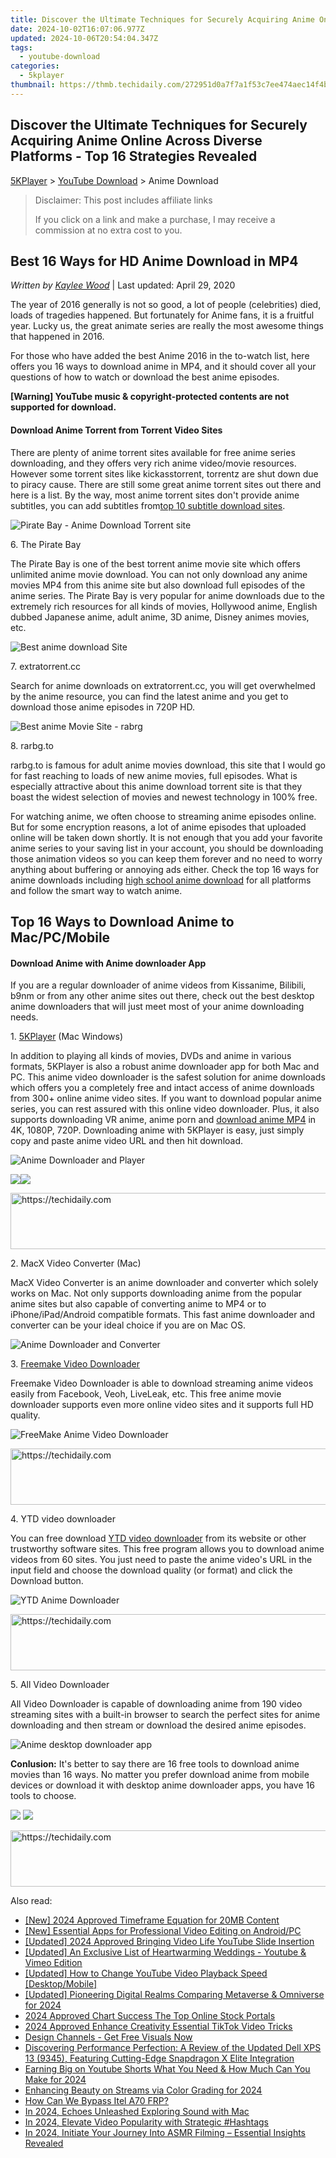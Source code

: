 ```yaml
---
title: Discover the Ultimate Techniques for Securely Acquiring Anime Online Across Diverse Platforms - Top 16 Strategies Revealed
date: 2024-10-02T16:07:06.977Z
updated: 2024-10-06T20:54:04.347Z
tags:
  - youtube-download
categories:
  - 5kplayer
thumbnail: https://thmb.techidaily.com/272951d0a7f7a1f53c7ee474aec14f4b7a67f49064e3845b52b4ea1d0a9fa3cd.png
---
```


## Discover the Ultimate Techniques for Securely Acquiring Anime Online Across Diverse Platforms - Top 16 Strategies Revealed

[5KPlayer](https://tools.techidaily.com/5kplayer/products/) \> [YouTube Download](https://tools.techidaily.com/5kplayer/youtube-download/) \> Anime Download 

>  Disclaimer: This post includes affiliate links
>
>  If you click on a link and make a purchase, I may receive a commission at no extra cost to you.
>

## Best 16 Ways for HD Anime Download in MP4

 _Written by [Kaylee Wood](https://www.quora.com/profile/Amanda-Hu-21)_ | Last updated: April 29, 2020 

The year of 2016 generally is not so good, a lot of people (celebrities) died, loads of tragedies happened. But fortunately for Anime fans, it is a fruitful year. Lucky us, the great animate series are really the most awesome things that happened in 2016\. 

For those who have added the best Anime 2016 in the to-watch list, here offers you 16 ways to download anime in MP4, and it should cover all your questions of how to watch or download the best anime episodes. 

**\[Warning\] YouTube music & copyright-protected contents are not supported for download.**

#### **Download Anime Torrent from Torrent Video Sites**

There are plenty of anime torrent sites available for free anime series downloading, and they offers very rich anime video/movie resources. However some torrent sites like kickasstorrent, torrentz are shut down due to piracy cause. There are still some great anime torrent sites out there and here is a list. By the way, most anime torrent sites don't provide anime subtitles, you can add subtitles from[top 10 subtitle download sites](https://tools.techidaily.com/5kplayer/video-music-player/).

![Pirate Bay - Anime Download Torrent site](https://www.5kplayer.com/youtube-download/img/3d-list-10.jpg) 

6\. The Pirate Bay

The Pirate Bay is one of the best torrent anime movie site which offers unlimited anime movie download. You can not only download any anime movies MP4 from this anime site but also download full episodes of the anime series. The Pirate Bay is very popular for anime downloads due to the extremely rich resources for all kinds of movies, Hollywood anime, English dubbed Japanese anime, adult anime, 3D anime, Disney animes movies, etc. 

![Best anime download Site](https://www.5kplayer.com/youtube-download/img/anime-download-4.jpg) 

7\. extratorrent.cc

Search for anime downloads on extratorrent.cc, you will get overwhelmed by the anime resource, you can find the latest anime and you get to download those anime episodes in 720P HD. 

![Best anime Movie Site - rabrg](https://www.5kplayer.com/youtube-download/img/anime-download-5.jpg) 

8\. rarbg.to

rarbg.to is famous for adult anime movies download, this site that I would go for fast reaching to loads of new anime movies, full episodes. What is especially attractive about this anime download torrent site is that they boast the widest selection of movies and newest technology in 100% free.

For watching anime, we often choose to streaming anime episodes online. But for some encryption reasons, a lot of anime episodes that uploaded online will be taken down shortly. It is not enough that you add your favorite anime series to your saving list in your account, you should be downloading those animation videos so you can keep them forever and no need to worry anything about buffering or annoying ads either. Check the top 16 ways for anime downloads including [high school anime download](https://tools.techidaily.com/5kplayer/youtube-download/) for all platforms and follow the smart way to watch anime. 

## Top 16 Ways to Download Anime to Mac/PC/Mobile

#### **Download Anime with Anime downloader App**

If you are a regular downloader of anime videos from Kissanime, Bilibili, b9nm or from any other anime sites out there, check out the best desktop anime downloaders that will just meet most of your anime downloading needs. 

1\. [5KPlayer](https://tools.techidaily.com/5kplayer/products/) (Mac Windows) 

In addition to playing all kinds of movies, DVDs and anime in various formats, 5KPlayer is also a robust anime downloader app for both Mac and PC. This anime video downloader is the safest solution for anime downloads which offers you a completely free and intact access of anime downloads from 300+ online anime video sites. If you want to download popular anime series, you can rest assured with this online video downloader. Plus, it also supports downloading VR anime, anime porn and [download anime MP4](https://tools.techidaily.com/5kplayer/youtube-download/) in 4K, 1080P, 720P. Downloading anime with 5KPlayer is easy, just simply copy and paste anime video URL and then hit download. 

![Anime Downloader and Player](https://www.5kplayer.com/youtube-download/img/free-anime-download-step.jpg) 

[![](https://www.5kplayer.com/youtube-download/../button/freedownwhitewin.png)](https://tools.techidaily.com/5kplayer/products/)[![](https://www.5kplayer.com/youtube-download/../button/freedownbackmac.png)](https://tools.techidaily.com/5kplayer/products/) 

<!-- affiliate ads begin -->
<a href="https://appsumo.8odi.net/c/5597632/2151868/7443" target="_top" id="2151868">
  <img src="//a.impactradius-go.com/display-ad/7443-2151868" border="0" alt="https://techidaily.com" width="600" height="90"/>
</a>
<img height="0" width="0" src="https://appsumo.8odi.net/i/5597632/2151868/7443" style="position:absolute;visibility:hidden;" border="0" />
<!-- affiliate ads end -->

 2\. MacX Video Converter (Mac)

MacX Video Converter is an anime downloader and converter which solely works on Mac. Not only supports downloading anime from the popular anime sites but also capable of converting anime to MP4 or to iPhone/iPad/Android compatible formats. This fast anime downloader and converter can be your ideal choice if you are on Mac OS. 

![Anime Downloader and Converter](https://www.5kplayer.com/youtube-download/img/anime-download-2.jpg) 

3\. [Freemake Video Downloader](https://tools.techidaily.com/5kplayer/youtube-download/)

Freemake Video Downloader is able to download streaming anime videos easily from Facebook, Veoh, LiveLeak, etc. This free anime movie downloader supports even more online video sites and it supports full HD quality. 

![FreeMake Anime Video Downloader](https://www.5kplayer.com/youtube-download/img/anime-download-3.png) 

<!-- affiliate ads begin -->
<a href="https://appsumo.8odi.net/c/5597632/2151882/7443" target="_top" id="2151882">
  <img src="//a.impactradius-go.com/display-ad/7443-2151882" border="0" alt="https://techidaily.com" width="600" height="90"/>
</a>
<img height="0" width="0" src="https://appsumo.8odi.net/i/5597632/2151882/7443" style="position:absolute;visibility:hidden;" border="0" />
<!-- affiliate ads end -->

4\. YTD video downloader 

You can free download [YTD video downloader](https://tools.techidaily.com/5kplayer/youtube-download/) from its website or other trustworthy software sites. This free program allows you to download anime videos from 60 sites. You just need to paste the anime video's URL in the input field and choose the download quality (or format) and click the Download button.

![YTD Anime Downloader](https://www.5kplayer.com/youtube-download/img/5kp-freemake-video-downloader-alternatives-zjy-003.png) 

<!-- affiliate ads begin -->
<a href="https://appsumo.8odi.net/c/5597632/2100534/7443" target="_top" id="2100534">
  <img src="//a.impactradius-go.com/display-ad/7443-2100534" border="0" alt="https://techidaily.com" width="728" height="90"/>
</a>
<img height="0" width="0" src="https://appsumo.8odi.net/i/5597632/2100534/7443" style="position:absolute;visibility:hidden;" border="0" />
<!-- affiliate ads end -->

5\. All Video Downloader

All Video Downloader is capable of downloading anime from 190 video streaming sites with a built-in browser to search the perfect sites for anime downloading and then stream or download the desired anime episodes. 

![Anime desktop downloader app](https://www.5kplayer.com/youtube-download/img/5kp-freemake-video-downloader-alternatives-zjy-005.jpg) 

**Conlusion:** It's better to say there are 16 free tools to download anime movies than 16 ways. No matter you prefer download anime from mobile devices or download it with desktop anime downloader apps, you have 16 tools to choose. 

[![](https://www.5kplayer.com/youtube-download/../button/freedownwhitewin.png)](https://tools.techidaily.com/5kplayer/products/) [![](https://www.5kplayer.com/youtube-download/../button/freedownbackmac.png)](https://tools.techidaily.com/5kplayer/products/)

<!-- affiliate ads begin -->
<a href="https://wigfever.sjv.io/c/5597632/2014854/22899" target="_top" id="2014854">
  <img src="//a.impactradius-go.com/display-ad/22899-2014854" border="0" alt="https://techidaily.com" width="728" height="90"/>
</a>
<img height="0" width="0" src="https://wigfever.sjv.io/i/5597632/2014854/22899" style="position:absolute;visibility:hidden;" border="0" />
<!-- affiliate ads end -->

<ins class="adsbygoogle"
     style="display:block"
     data-ad-format="autorelaxed"
     data-ad-client="ca-pub-7571918770474297"
     data-ad-slot="1223367746"></ins>

<ins class="adsbygoogle"
     style="display:block"
     data-ad-client="ca-pub-7571918770474297"
     data-ad-slot="8358498916"
     data-ad-format="auto"
     data-full-width-responsive="true"></ins>

<span class="atpl-alsoreadstyle">Also read:</span>
<div><ul>
<li><a href="https://fox-http.techidaily.com/new-2024-approved-timeframe-equation-for-20mb-content/"><u>[New] 2024 Approved Timeframe Equation for 20MB Content</u></a></li>
<li><a href="https://instagram-video-files.techidaily.com/new-essential-apps-for-professional-video-editing-on-androidpc/"><u>[New] Essential Apps for Professional Video Editing on Android/PC</u></a></li>
<li><a href="https://youtube-tips.techidaily.com/ed-2024-approved-bringing-video-life-youtube-slide-insertion/"><u>[Updated] 2024 Approved Bringing Video Life YouTube Slide Insertion</u></a></li>
<li><a href="https://youtube-video-recordings.techidaily.com/updated-an-exclusive-list-of-heartwarming-weddings-youtube-and-vimeo-edition/"><u>[Updated] An Exclusive List of Heartwarming Weddings - Youtube & Vimeo Edition</u></a></li>
<li><a href="https://youtube-video-recordings.techidaily.com/updated-how-to-change-youtube-video-playback-speed-desktopmobile/"><u>[Updated] How to Change YouTube Video Playback Speed [Desktop/Mobile]</u></a></li>
<li><a href="https://vp-tips.techidaily.com/updated-pioneering-digital-realms-comparing-metaverse-and-omniverse-for-2024/"><u>[Updated] Pioneering Digital Realms Comparing Metaverse & Omniverse for 2024</u></a></li>
<li><a href="https://youtube-video-recordings.techidaily.com/2024-approved-chart-success-the-top-online-stock-portals/"><u>2024 Approved Chart Success The Top Online Stock Portals</u></a></li>
<li><a href="https://article-helps.techidaily.com/2024-approved-enhance-creativity-essential-tiktok-video-tricks/"><u>2024 Approved Enhance Creativity Essential TikTok Video Tricks</u></a></li>
<li><a href="https://youtube-video-recordings.techidaily.com/design-channels-get-free-visuals-now/"><u>Design Channels - Get Free Visuals Now</u></a></li>
<li><a href="https://hardware-reviews.techidaily.com/discovering-performance-perfection-a-review-of-the-updated-dell-xps-13-9345-featuring-cutting-edge-snapdragon-x-elite-integration/"><u>Discovering Performance Perfection: A Review of the Updated Dell XPS 13 (9345), Featuring Cutting-Edge Snapdragon X Elite Integration</u></a></li>
<li><a href="https://youtube-video-recordings.techidaily.com/earning-big-on-youtube-shorts-what-you-need-and-how-much-can-you-make-for-2024/"><u>Earning Big on Youtube Shorts What You Need & How Much Can You Make for 2024</u></a></li>
<li><a href="https://youtube-video-recordings.techidaily.com/enhancing-beauty-on-streams-via-color-grading-for-2024/"><u>Enhancing Beauty on Streams via Color Grading for 2024</u></a></li>
<li><a href="https://bypass-frp.techidaily.com/how-can-we-bypass-itel-a70-frp-by-drfone-android/"><u>How Can We Bypass Itel A70 FRP?</u></a></li>
<li><a href="https://screen-sharing-recording.techidaily.com/in-2024-echoes-unleashed-exploring-sound-with-mac/"><u>In 2024, Echoes Unleashed Exploring Sound with Mac</u></a></li>
<li><a href="https://youtube-video-recordings.techidaily.com/in-2024-elevate-video-popularity-with-strategic-hashtags/"><u>In 2024, Elevate Video Popularity with Strategic #Hashtags</u></a></li>
<li><a href="https://youtube-docs.techidaily.com/24-initiate-your-journey-into-asmr-filming-essential-insights-revealed/"><u>In 2024, Initiate Your Journey Into ASMR Filming – Essential Insights Revealed</u></a></li>
</ul></div>

